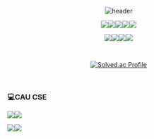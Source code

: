<div align="center">

![header](https://capsule-render.vercel.app/api?type=Waving&color=00B4FF&text=𝅙&fontColor=90D2D8)
 

<img src="https://img.shields.io/badge/Python-3776AB?style=for-the-badge&logo=Python&logoColor=white"/><img src="https://img.shields.io/badge/TensorFlow-FF6F00?style=for-the-badge&logo=TensorFlow&logoColor=white"/><img src="https://img.shields.io/badge/OpenAI-412991?style=for-the-badge&logo=OpenAI&logoColor=white"/><img src="https://img.shields.io/badge/C-A8B9CC?style=for-the-badge&logo=c&logoColor=white"/><img src="https://img.shields.io/badge/java-007396?style=for-the-badge&logo=java&logoColor=white">

<img src="https://img.shields.io/badge/PyCharm-000000?style=for-the-badge&logo=PyCharm&logoColor=white"/><img src="https://img.shields.io/badge/CLion-000000?style=for-the-badge&logo=CLion&logoColor=white"/><img src="https://img.shields.io/badge/intellij-000000?style=for-the-badge&logo=intellijidea&logoColor=white"/><img src="https://img.shields.io/badge/vsc-007ACC?style=for-the-badge&logo=visualstudiocode&logoColor=white"/>

<br/>

[![Solved.ac Profile](http://mazassumnida.wtf/api/v2/generate_badge?boj=cktmdwns604)](https://solved.ac/cktmdwns604/)
  
</div>

<br/>

### 💻CAU CSE

<a href="https://www.instagram.com/chsngjun_" target="_blank"><img src="https://img.shields.io/badge/instagram-E4405F?style=for-the-badge&logo=instagram&logoColor=white"/></a><a href="https://velog.io/@cktmdwns604" target="_blank"><img src="https://img.shields.io/badge/velog-20C997?style=for-the-badge&logo=velog&logoColor=white"/></a>

<a href="https://www.youtube.com/channel/UCAZcoqt0gTqY4pVgEgVeReA" target="_blank"><img src="https://img.shields.io/badge/youtube-FF0000?style=for-the-badge&logo=youtube&logoColor=white"/></a><a href="https://open.spotify.com/user/31r7z4nnwyqmzaehhovj7mkpaite?si=fab01ea9439f4625" target="_blank"><img src="https://img.shields.io/badge/spotify-1DB954?style=for-the-badge&logo=spotify&logoColor=white"/></a>
